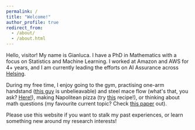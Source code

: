 ```yaml
---
permalink: /
title: "Welcome!"
author_profile: true
redirect_from: 
  - /about/
  - /about.html
---
```


Hello, visitor! My name is Gianluca. I have a PhD in Mathematics with a focus on Statistics and Machine Learning. I worked at Amazon and AWS for 4+ years, and I am currently leading the efforts on AI Assurance across [Helsing](https://helsing.ai/).

During my free time, I enjoy going to the gym, practising one-arm handstand ([this guy](https://www.youtube.com/watch?v=n9xrU1Yw6uc) is unbelieavable) and steel mace flow (what's that, you ask? [Here!](https://www.youtube.com/watch?v=kOp5TdUaUf0)), making Napolitean pizza (try [this](https://youtu.be/zSfYQcGLFTY?t=140) recipe!), or thinking about math questions (my favourite current topic? Check [this paper](https://arxiv.org/abs/2106.09762) out).

Please use this website if you want to stalk my past experiences, or learn something new around my research interests! 